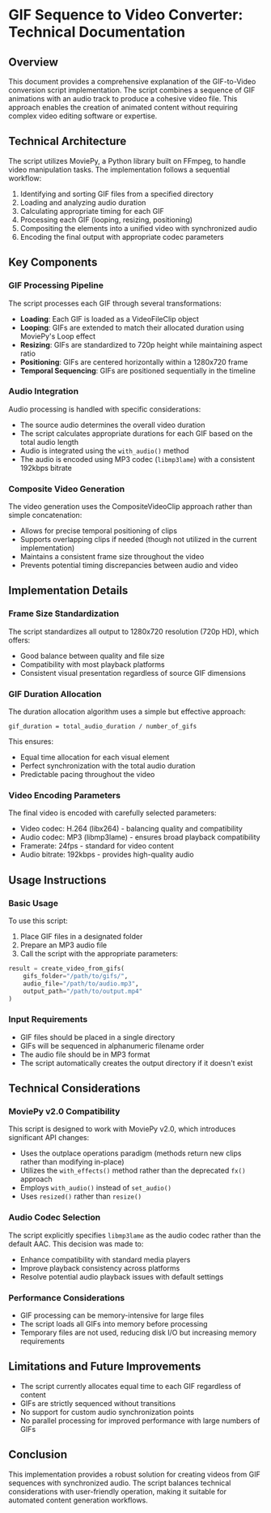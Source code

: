 # GIF Sequence to Video Converter: Technical Documentation

## Overview

This document provides a comprehensive explanation of the GIF-to-Video conversion script implementation. The script combines a sequence of GIF animations with an audio track to produce a cohesive video file. This approach enables the creation of animated content without requiring complex video editing software or expertise.

## Technical Architecture

The script utilizes MoviePy, a Python library built on FFmpeg, to handle video manipulation tasks. The implementation follows a sequential workflow:

1. Identifying and sorting GIF files from a specified directory
2. Loading and analyzing audio duration
3. Calculating appropriate timing for each GIF
4. Processing each GIF (looping, resizing, positioning)
5. Compositing the elements into a unified video with synchronized audio
6. Encoding the final output with appropriate codec parameters

## Key Components

### GIF Processing Pipeline

The script processes each GIF through several transformations:

- **Loading**: Each GIF is loaded as a VideoFileClip object
- **Looping**: GIFs are extended to match their allocated duration using MoviePy's Loop effect
- **Resizing**: GIFs are standardized to 720p height while maintaining aspect ratio
- **Positioning**: GIFs are centered horizontally within a 1280x720 frame
- **Temporal Sequencing**: GIFs are positioned sequentially in the timeline

### Audio Integration

Audio processing is handled with specific considerations:

- The source audio determines the overall video duration
- The script calculates appropriate durations for each GIF based on the total audio length
- Audio is integrated using the `with_audio()` method
- The audio is encoded using MP3 codec (`libmp3lame`) with a consistent 192kbps bitrate

### Composite Video Generation

The video generation uses the CompositeVideoClip approach rather than simple concatenation:

- Allows for precise temporal positioning of clips
- Supports overlapping clips if needed (though not utilized in the current implementation)
- Maintains a consistent frame size throughout the video
- Prevents potential timing discrepancies between audio and video

## Implementation Details

### Frame Size Standardization

The script standardizes all output to 1280x720 resolution (720p HD), which offers:

- Good balance between quality and file size
- Compatibility with most playback platforms
- Consistent visual presentation regardless of source GIF dimensions

### GIF Duration Allocation

The duration allocation algorithm uses a simple but effective approach:

```
gif_duration = total_audio_duration / number_of_gifs
```

This ensures:
- Equal time allocation for each visual element
- Perfect synchronization with the total audio duration
- Predictable pacing throughout the video

### Video Encoding Parameters

The final video is encoded with carefully selected parameters:

- Video codec: H.264 (libx264) - balancing quality and compatibility
- Audio codec: MP3 (libmp3lame) - ensures broad playback compatibility
- Framerate: 24fps - standard for video content
- Audio bitrate: 192kbps - provides high-quality audio

## Usage Instructions

### Basic Usage

To use this script:

1. Place GIF files in a designated folder
2. Prepare an MP3 audio file
3. Call the script with the appropriate parameters:

```python
result = create_video_from_gifs(
    gifs_folder="/path/to/gifs/", 
    audio_file="/path/to/audio.mp3", 
    output_path="/path/to/output.mp4"
)
```

### Input Requirements

- GIF files should be placed in a single directory
- GIFs will be sequenced in alphanumeric filename order
- The audio file should be in MP3 format
- The script automatically creates the output directory if it doesn't exist

## Technical Considerations

### MoviePy v2.0 Compatibility

This script is designed to work with MoviePy v2.0, which introduces significant API changes:

- Uses the outplace operations paradigm (methods return new clips rather than modifying in-place)
- Utilizes the `with_effects()` method rather than the deprecated `fx()` approach
- Employs `with_audio()` instead of `set_audio()`
- Uses `resized()` rather than `resize()`

### Audio Codec Selection

The script explicitly specifies `libmp3lame` as the audio codec rather than the default AAC. This decision was made to:

- Enhance compatibility with standard media players
- Improve playback consistency across platforms
- Resolve potential audio playback issues with default settings

### Performance Considerations

- GIF processing can be memory-intensive for large files
- The script loads all GIFs into memory before processing
- Temporary files are not used, reducing disk I/O but increasing memory requirements

## Limitations and Future Improvements

- The script currently allocates equal time to each GIF regardless of content
- GIFs are strictly sequenced without transitions
- No support for custom audio synchronization points
- No parallel processing for improved performance with large numbers of GIFs

## Conclusion

This implementation provides a robust solution for creating videos from GIF sequences with synchronized audio. The script balances technical considerations with user-friendly operation, making it suitable for automated content generation workflows.